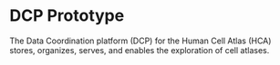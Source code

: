 # DCP Prototype

The Data Coordination platform (DCP) for the Human Cell Atlas (HCA) stores, organizes, serves, and enables the exploration of cell atlases.
